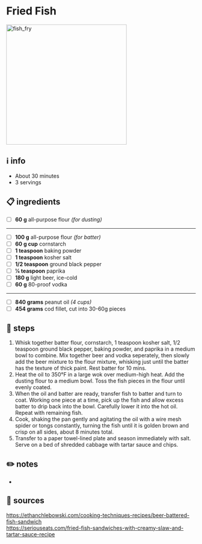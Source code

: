 # Fried Fish
<img src="https://images-gmi-pmc.edge-generalmills.com/fc34cce5-fef3-48e0-98c0-cf20f06214eb.jpg" alt="fish_fry" width="320"/>  

## ℹ️ info
* About 30 minutes  
* 3 servings  

## 📋 ingredients
- [ ] **60 g**	all-purpose flour *(for dusting)*
---
- [ ] **100 g**	all-purpose flour *(for batter)*
- [ ] **60 g cup**	cornstarch
- [ ] **1 teaspoon**	baking powder
- [ ] **1 teaspoon**	kosher salt
- [ ] **1/2 teaspoon**	ground black pepper
- [ ] **1⁄4 teaspoon**	paprika
- [ ] **180 g**	light beer, ice-cold
- [ ] **60 g**	80-proof vodka
---
- [ ] **840	grams**	peanut oil *(4 cups)*
- [ ] **454	grams**	cod fillet, cut into 30-60g pieces

## 🔪 steps
1. Whisk together batter flour, cornstarch, 1 teaspoon kosher salt, 1/2 teaspoon ground black pepper, baking powder, and paprika in a medium bowl to combine. Mix together beer and vodka seperately, then slowly add the beer mixture to the flour mixture, whisking just until the batter has the texture of thick paint. Rest batter for 10 mins.
2. Heat the oil to 350°F in a large wok over medium-high heat. Add the dusting flour to a medium bowl. Toss the fish pieces in the flour until evenly coated.
3. When the oil and batter are ready, transfer fish to batter and turn to coat. Working one piece at a time, pick up the fish and allow excess batter to drip back into the bowl. Carefully lower it into the hot oil. Repeat with remaining fish.
4. Cook, shaking the pan gently and agitating the oil with a wire mesh spider or tongs constantly, turning the fish until it is golden brown and crisp on all sides, about 8 minutes total.
5. Transfer to a paper towel-lined plate and season immediately with salt. Serve on a bed of shredded cabbage with tartar sauce and chips.

## ✏️ notes
* 

## 🔗 sources
https://ethanchlebowski.com/cooking-techniques-recipes/beer-battered-fish-sandwich  
https://seriouseats.com/fried-fish-sandwiches-with-creamy-slaw-and-tartar-sauce-recipe  
